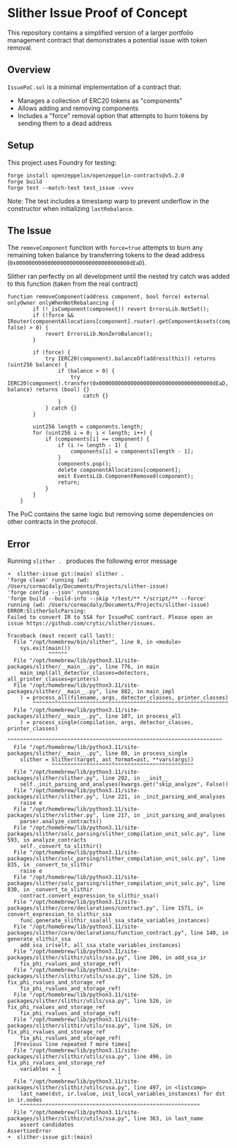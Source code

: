 # Slither Issue Proof of Concept

This repository contains a simplified version of a larger portfolio management contract that demonstrates a potential issue with token removal.

## Overview

`IssuePoC.sol` is a minimal implementation of a contract that:
- Manages a collection of ERC20 tokens as "components"
- Allows adding and removing components
- Includes a "force" removal option that attempts to burn tokens by sending them to a dead address

## Setup

This project uses Foundry for testing:

```
forge install openzeppelin/openzeppelin-contracts@v5.2.0
forge build
forge test --match-test test_issue -vvvv
```

Note: The test includes a timestamp warp to prevent underflow in the constructor when initializing `lastRebalance`.

## The Issue

The `removeComponent` function with `force=true` attempts to burn any remaining token balance by transferring tokens to the dead address (`0x000000000000000000000000000000000000dEaD`). 

Slither ran perfectly on all development until the nested try catch was added to this function (taken from the real contract)

```solidity
function removeComponent(address component, bool force) external onlyOwner onlyWhenNotRebalancing {
        if (!_isComponent(component)) revert ErrorsLib.NotSet();
        if (!force && IRouter(componentAllocations[component].router).getComponentAssets(component, false) > 0) {
            revert ErrorsLib.NonZeroBalance();
        }

        if (force) {
            try IERC20(component).balanceOf(address(this)) returns (uint256 balance) {
                if (balance > 0) {
                    try IERC20(component).transfer(0x000000000000000000000000000000000000dEaD, balance) returns (bool) {}
                        catch {}
                }
            } catch {}
        }

        uint256 length = components.length;
        for (uint256 i = 0; i < length; i++) {
            if (components[i] == component) {
                if (i != length - 1) {
                    components[i] = components[length - 1];
                }
                components.pop();
                delete componentAllocations[component];
                emit EventsLib.ComponentRemoved(component);
                return;
            }
        }
    }
```

The PoC contains the same logic but removing some dependencies on other contracts in the protocol.

## Error
Running ```slither . ``` produces the following error message

```shell
➜  slither-issue git:(main) slither .
'forge clean' running (wd: /Users/cormacdaly/Documents/Projects/slither-issue)
'forge config --json' running
'forge build --build-info --skip */test/** */script/** --force' running (wd: /Users/cormacdaly/Documents/Projects/slither-issue)
ERROR:SlitherSolcParsing:
Failed to convert IR to SSA for IssuePoC contract. Please open an issue https://github.com/crytic/slither/issues.
 
Traceback (most recent call last):
  File "/opt/homebrew/bin/slither", line 8, in <module>
    sys.exit(main())
             ^^^^^^
  File "/opt/homebrew/lib/python3.11/site-packages/slither/__main__.py", line 776, in main
    main_impl(all_detector_classes=detectors, all_printer_classes=printers)
  File "/opt/homebrew/lib/python3.11/site-packages/slither/__main__.py", line 882, in main_impl
    ) = process_all(filename, args, detector_classes, printer_classes)
        ^^^^^^^^^^^^^^^^^^^^^^^^^^^^^^^^^^^^^^^^^^^^^^^^^^^^^^^^^^^^^^
  File "/opt/homebrew/lib/python3.11/site-packages/slither/__main__.py", line 107, in process_all
    ) = process_single(compilation, args, detector_classes, printer_classes)
        ^^^^^^^^^^^^^^^^^^^^^^^^^^^^^^^^^^^^^^^^^^^^^^^^^^^^^^^^^^^^^^^^^^^^
  File "/opt/homebrew/lib/python3.11/site-packages/slither/__main__.py", line 80, in process_single
    slither = Slither(target, ast_format=ast, **vars(args))
              ^^^^^^^^^^^^^^^^^^^^^^^^^^^^^^^^^^^^^^^^^^^^^
  File "/opt/homebrew/lib/python3.11/site-packages/slither/slither.py", line 202, in __init__
    self._init_parsing_and_analyses(kwargs.get("skip_analyze", False))
  File "/opt/homebrew/lib/python3.11/site-packages/slither/slither.py", line 221, in _init_parsing_and_analyses
    raise e
  File "/opt/homebrew/lib/python3.11/site-packages/slither/slither.py", line 217, in _init_parsing_and_analyses
    parser.analyze_contracts()
  File "/opt/homebrew/lib/python3.11/site-packages/slither/solc_parsing/slither_compilation_unit_solc.py", line 593, in analyze_contracts
    self._convert_to_slithir()
  File "/opt/homebrew/lib/python3.11/site-packages/slither/solc_parsing/slither_compilation_unit_solc.py", line 835, in _convert_to_slithir
    raise e
  File "/opt/homebrew/lib/python3.11/site-packages/slither/solc_parsing/slither_compilation_unit_solc.py", line 830, in _convert_to_slithir
    contract.convert_expression_to_slithir_ssa()
  File "/opt/homebrew/lib/python3.11/site-packages/slither/core/declarations/contract.py", line 1571, in convert_expression_to_slithir_ssa
    func.generate_slithir_ssa(all_ssa_state_variables_instances)
  File "/opt/homebrew/lib/python3.11/site-packages/slither/core/declarations/function_contract.py", line 140, in generate_slithir_ssa
    add_ssa_ir(self, all_ssa_state_variables_instances)
  File "/opt/homebrew/lib/python3.11/site-packages/slither/slithir/utils/ssa.py", line 206, in add_ssa_ir
    fix_phi_rvalues_and_storage_ref(
  File "/opt/homebrew/lib/python3.11/site-packages/slither/slithir/utils/ssa.py", line 526, in fix_phi_rvalues_and_storage_ref
    fix_phi_rvalues_and_storage_ref(
  File "/opt/homebrew/lib/python3.11/site-packages/slither/slithir/utils/ssa.py", line 526, in fix_phi_rvalues_and_storage_ref
    fix_phi_rvalues_and_storage_ref(
  File "/opt/homebrew/lib/python3.11/site-packages/slither/slithir/utils/ssa.py", line 526, in fix_phi_rvalues_and_storage_ref
    fix_phi_rvalues_and_storage_ref(
  [Previous line repeated 7 more times]
  File "/opt/homebrew/lib/python3.11/site-packages/slither/slithir/utils/ssa.py", line 496, in fix_phi_rvalues_and_storage_ref
    variables = [
                ^
  File "/opt/homebrew/lib/python3.11/site-packages/slither/slithir/utils/ssa.py", line 497, in <listcomp>
    last_name(dst, ir.lvalue, init_local_variables_instances) for dst in ir.nodes
    ^^^^^^^^^^^^^^^^^^^^^^^^^^^^^^^^^^^^^^^^^^^^^^^^^^^^^^^^^
  File "/opt/homebrew/lib/python3.11/site-packages/slither/slithir/utils/ssa.py", line 363, in last_name
    assert candidates
AssertionError
➜  slither-issue git:(main)
```
